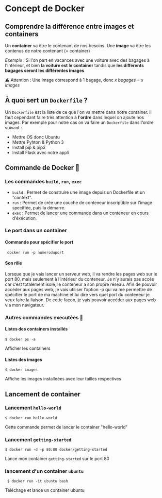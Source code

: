 # Concept de Docker 

## Comprendre la différence entre images et containers

Un **container** va être le contenant de nos besoins.
Une **image** va être les contenus de notre contenant (= container) 

*Exemple* : Si l'on part en vacances avec une voiture avec des bagages à l'intérieur, et bien **la voiture est le container** tandis que **les différents bagages seront les différentes images**

⚠️ Attention : Une image correspond à 1 bagage, donc *x bagages = x images*

## À quoi sert un `Dockerfile` ?

Un `Dockerfile` est la liste de ce que l'on va mettre dans notre container. Il faut cependant faire très attention à **l'ordre** dans lequel on ajoute nos images. 
Par exemple pour notre cas on va faire un `Dockerfile` dans l'ordre suivant : 

* Mettre OS donc Ubuntu
* Mettre Pyhton & Python 3
* Install pip & pip3
* Install Flask avec notre appli


## Commande de Docker 🧐
### Les commandes `build`, `run`, `exec`

* `build` : Permet de construire une image depuis un Dockerfile et un "context".
* `run` : Permet de crée une couche de conteneur inscriptible sur l'image specifiée, puis la démarre.
* `exec` : Permet de lancer une commande dans un conteneur en cours d'éxécution.

### Le port dans un container 

#### Commande pour spécifier le port 
` docker run -p numeroduport`

#### Son rôle 
Lorsque que je vais lancer un serveur web, il va rendre les pages web sur le port 80, mais seulement à l’intérieur du conteneur. Je n’y aurais pas accès car c’est totalement isolé, le conteneur a son propre réseau. Afin de pouvoir accéder aux pages web, je vais utiliser l’option -p qui va me permettre de spécifier le port de ma machine et lui dire vers quel port du conteneur je veux faire la liaison. De cette façon, je vais pouvoir accéder aux pages web via mon navigateur.

### Autres commandes executées 🧐

#### Listes des containers installés

`$ docker ps -a`

Afficher les containers

#### Listes des images
`$ docker images` 

Affiche les images installeées avec leur tailles respectives



## Lancement de container

### Lancement `hello-world`
`$ docker run hello-world` 

Cette commande permet de lancer le container "hello-world"

### Lancement `getting-started`
`$ docker run -d -p 80:80 docker/getting-started`

Lance mon container `getting-started` sur le port 80

### lancement d'un container `ubuntu`
` $ docker run -it ubuntu bash` 

Téléchage et lance un container ubuntu



